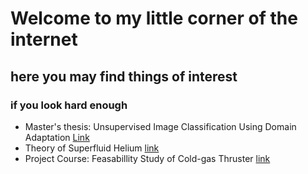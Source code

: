 # Welcome to my little corner of the internet
## here you may find things of interest
### if you look hard enough

* Master's thesis: Unsupervised Image Classification Using Domain Adaptation [Link](joelbjervig.github.io/thesis_paper.pdf)
* Theory of Superfluid Helium [link](joelbjervig.github.io/Aiken_Taziny_Bjervig.pdf)
* Project Course: Feasabillity Study of Cold-gas Thruster [link](joelbjervig.github.io/Gom_Space_project.pdf.pdf)
